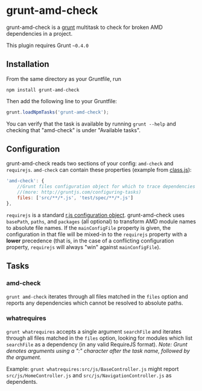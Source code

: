 grunt-amd-check
===============

grunt-amd-check is a [grunt](http://gruntjs.com/) multitask to check for
broken AMD dependencies in a project.

This plugin requires Grunt `~0.4.0`


Installation
-------------

From the same directory as your Gruntfile, run

```
npm install grunt-amd-check
```

Then add the following line to your Gruntfile:

```js
grunt.loadNpmTasks('grunt-amd-check');
```

You can verify that the task is available by running `grunt --help` and
checking that "amd-check" is under "Available tasks".


Configuration
-------------

grunt-amd-check reads two sections of your config: `amd-check` and
`requirejs`. `amd-check` can contain these properties (example from
[class.js](https://github.com/zship/class.js)):

```js
'amd-check': {
	//Grunt files configuration object for which to trace dependencies
	//(more: http://gruntjs.com/configuring-tasks)
	files: ['src/**/*.js', 'test/spec/**/*.js']
},
```

`requirejs` is a standard [r.js configuration
object](https://github.com/jrburke/r.js/blob/master/build/example.build.js).
grunt-amd-check uses `basePath`, `paths`, and `packages` (all optional)
to transform AMD module names to absolute file names. If the `mainConfigFile`
property is given, the configuration in that file will be mixed-in to the
`requirejs` property with a **lower** precedence (that is, in the case of a
conflicting configuration property, `requirejs` will always "win" against
`mainConfigFile`).


Tasks
-----

### amd-check

`grunt amd-check` iterates through all files matched in the `files` option and
reports any dependencies which cannot be resolved to absolute paths.

### whatrequires

`grunt whatrequires` accepts a single argument `searchFile` and iterates
through all files matched in the `files` option, looking for modules which list
`searchFile` as a dependency (in any valid RequireJS format). _Note: Grunt
denotes arguments using a ":" character after the task name, followed by the
argument._

Example: `grunt whatrequires:src/js/BaseController.js` might report
`src/js/HomeController.js` and `src/js/NavigationController.js` as dependents.
